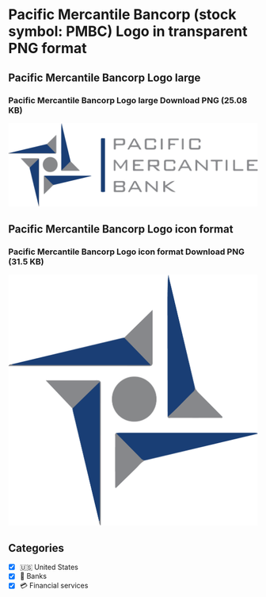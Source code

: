 # Pacific Mercantile Bancorp (stock symbol: PMBC) Logo in transparent PNG format

## Pacific Mercantile Bancorp Logo large

### Pacific Mercantile Bancorp Logo large Download PNG (25.08 KB)

![Pacific Mercantile Bancorp Logo large Download PNG (25.08 KB)](/img/orig/PMBC_BIG-cfeb2dc8.png)

## Pacific Mercantile Bancorp Logo icon format

### Pacific Mercantile Bancorp Logo icon format Download PNG (31.5 KB)

![Pacific Mercantile Bancorp Logo icon format Download PNG (31.5 KB)](/img/orig/PMBC-7cca1988.png)



## Categories
- [x] 🇺🇸 United States
- [x] 🏦 Banks
- [x] 💳 Financial services
